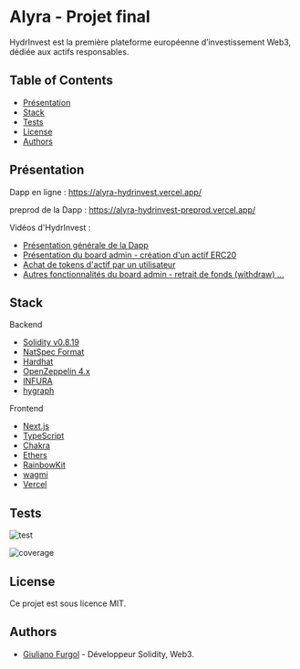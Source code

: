 # Alyra - Projet final

HydrInvest est la première plateforme européenne d’investissement Web3, dédiée aux actifs responsables.

## Table of Contents

- [Présentation](#présentation)
- [Stack](#stack)
- [Tests](#tests)
- [License](#license)
- [Authors](#authors)


## Présentation

Dapp en ligne : https://alyra-hydrinvest.vercel.app/

preprod de la Dapp : https://alyra-hydrinvest-preprod.vercel.app/

Vidéos d'HydrInvest :
- [Présentation générale de la Dapp](https://www.loom.com/share/ac6697dd1a8449d8ac7386a040c77840)
- [Présentation du board admin - création d'un actif ERC20](https://www.loom.com/share/2e2b9eb25f1d4b039509e5476cf2306b)
- [Achat de tokens d'actif par un utilisateur](https://www.loom.com/share/27b87717bc504e09ba42dc1a7ec1bcd4)
- [Autres fonctionnalités du board admin - retrait de fonds (withdraw) ...](https://www.loom.com/share/c921c6608e084272a6f767d47056144f)

## Stack

Backend

- [Solidity v0.8.19](https://docs.soliditylang.org/en/v0.8.19/)
- [NatSpec Format](https://docs.soliditylang.org/en/v0.8.19/natspec-format.html)
- [Hardhat](https://hardhat.org/docs)
- [OpenZeppelin 4.x](https://docs.openzeppelin.com/contracts/4.x/)
- [INFURA](https://www.infura.io/)
- [hygraph](https://hygraph.com/)


Frontend

- [Next.js](https://nextjs.org/)
- [TypeScript](https://www.typescriptlang.org/)
- [Chakra](https://chakra-ui.com/)
- [Ethers](https://docs.ethers.org/v5/)
- [RainbowKit](https://www.rainbowkit.com/)
- [wagmi](https://wagmi.sh/)
- [Vercel](https://vercel.com/)

## Tests

![test](https://user-images.githubusercontent.com/7302147/230777633-6299e56a-9227-41c0-9a9b-31c5ec0b96f1.jpg)

![coverage](https://user-images.githubusercontent.com/7302147/230777647-d7619946-dc4a-4eaa-8553-cfb7789e6057.jpg)

## License

Ce projet est sous licence MIT.

## Authors

- [Giuliano Furgol](https://www.linkedin.com/in/giulianofurgol/) - Développeur Solidity, Web3.
